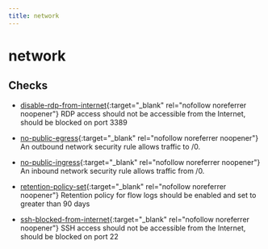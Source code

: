 ```yaml
---
title: network
---
```


# network

## Checks


- [disable-rdp-from-internet](disable-rdp-from-internet){:target="_blank" rel="nofollow noreferrer noopener"} RDP access should not be accessible from the Internet, should be blocked on port 3389

- [no-public-egress](no-public-egress){:target="_blank" rel="nofollow noreferrer noopener"} An outbound network security rule allows traffic to /0.

- [no-public-ingress](no-public-ingress){:target="_blank" rel="nofollow noreferrer noopener"} An inbound network security rule allows traffic from /0.

- [retention-policy-set](retention-policy-set){:target="_blank" rel="nofollow noreferrer noopener"} Retention policy for flow logs should be enabled and set to greater than 90 days

- [ssh-blocked-from-internet](ssh-blocked-from-internet){:target="_blank" rel="nofollow noreferrer noopener"} SSH access should not be accessible from the Internet, should be blocked on port 22



